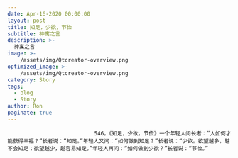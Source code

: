 ```yaml
---
date: Apr-16-2020 00:00:00
layout: post
title: 知足，少欲，节俭
subtitle: 神寓之言
description: >-
  神寓之言
image: >-
    /assets/img/Qtcreator-overview.png
optimized_image: >-
    /assets/img/Qtcreator-overview.png
category: Story
tags:
  - blog
  - Story
author: Ron
paginate: true
---
```


							　　546，《知足，少欲，节俭》一个年轻人问长者：“人如何才能获得幸福？”长者说：“知足。”年轻人又问：“如何做到知足？”长者说：“少欲。欲望越多，越不会知足；欲望越少，越容易知足。”年轻人再问：“如何做到少欲？”长者说：“节俭。”
							
							
						